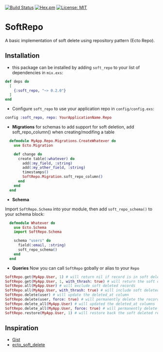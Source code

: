 [![Build Status](https://travis-ci.org/carakan/soft_repo.svg?branch=master)](https://travis-ci.org/carakan/soft_repo)
[![Hex.pm](https://img.shields.io/hexpm/dt/soft_repo.svg)](https://hex.pm/packages/soft_repo)
[![License: MIT](https://img.shields.io/badge/License-MIT-yellow.svg)](https://opensource.org/licenses/MIT)

# SoftRepo

A basic implementation of soft delete using repository pattern (Ecto Repo).

## Installation

- this package can be installed by adding `soft_repo` to your list of dependencies in `mix.exs`:

```elixir
def deps do
  [
    {:soft_repo, "~> 0.2.0"}
  ]
end
```

* Configure `soft_repo` to use your application repo in `config/config.exs`:

```elixir
config :soft_repo, repo: YourApplicationName.Repo
```

- **Migrations** for schemas to add support for soft deletion, add soft_repo_column() when creating/modifing a table

```elixir
  defmodule MyApp.Repo.Migrations.CreateWhatever do
    use Ecto.Migration

    def change do
      create table(:whatever) do
        add(:my_field, :string)
        add(:my_other_field, :string)
        timestamps()
        SoftRepo.Migration.soft_repo_column()
      end
    end
  end
```

* **Schema**

Import `SoftRepo.Schema` into your module, then add `soft_repo_schema()` to your schema block:

```elixir
  defmodule Whatever do
    use Ecto.Schema
    import SoftRepo.Schema

    schema "users" do
      field(:email, :string)
      soft_repo_schema()
    end
  end
```

- **Queries** Now you can call `SoftRepo` gobally or alias to your `Repo`

```elixir
SoftRepo.get(MyApp.User, 1) # will return nil if record is in soft delete state
SoftRepo.get(MyApp.User, 1, with_thrash: true) # will return the soft deleted record
SoftRepo.all(MyApp.User) # will exclude soft deleted records
SoftRepo.all(MyApp.User, with_thrash: true) # will include soft deleted records
SoftRepo.delete(user) # will update the deleted_at column
SoftRepo.delete(user, force: true) # will permanently delete the record
SoftRepo.delete_all(MyApp.User) # will updated the deleted_at columns
SoftRepo.delete_all(MyApp.User, force: true) # will permanently delete all records
SoftRepo.restore(MyApp.User, 1) # will restore back the soft deleted record
```

## Inspiration

- [Gist](https://gist.github.com/ahmadshah/83a695ac66d98a833d6d576815e6931d)
- [ecto_soft_delete](https://github.com/revelrylabs/ecto_soft_delete)
